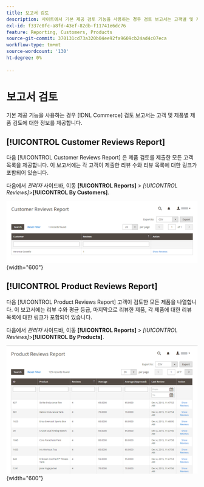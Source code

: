 ```yaml
---
title: 보고서 검토
description: 사이트에서 기본 제공 검토 기능을 사용하는 경우 검토 보고서는 고객별 및 제품별 제품 검토에 대한 정보를 제공합니다.
exl-id: f337c0fc-a8fd-43ef-82db-f11741e6dc76
feature: Reporting, Customers, Products
source-git-commit: 370131cd73a320b04ee92fa9609cb24ad4c07eca
workflow-type: tm+mt
source-wordcount: '130'
ht-degree: 0%

---
```


# 보고서 검토

기본 제공 기능을 사용하는 경우 [!DNL Commerce] 검토 보고서는 고객 및 제품별 제품 검토에 대한 정보를 제공합니다.

## [!UICONTROL Customer Reviews Report]

다음 [!UICONTROL Customer Reviews Report] 은 제품 검토를 제출한 모든 고객 목록을 제공합니다. 이 보고서에는 각 고객이 제출한 리뷰 수와 리뷰 목록에 대한 링크가 포함되어 있습니다.

다음에서 _관리자_ 사이드바, 이동 **[!UICONTROL Reports]** > _[!UICONTROL Reviews]_>**[!UICONTROL By Customers]**.

![고객별 보고서 검토](./assets/customer-reviews.png){width="600"}

## [!UICONTROL Product Reviews Report]

다음 [!UICONTROL Product Reviews Report] 고객이 검토한 모든 제품을 나열합니다. 이 보고서에는 리뷰 수와 평균 등급, 마지막으로 리뷰한 제품, 각 제품에 대한 리뷰 목록에 대한 링크가 포함되어 있습니다.

다음에서 _관리자_ 사이드바, 이동 **[!UICONTROL Reports]** > _[!UICONTROL Reviews]_>**[!UICONTROL By Products]**.

![제품별 보고서 검토](./assets/product-reviews.png){width="600"}
